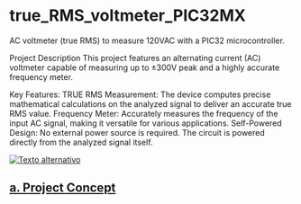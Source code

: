 # true_RMS_voltmeter_PIC32MX
AC voltmeter (true RMS) to measure 120VAC with a PIC32 microcontroller.

Project Description
This project features an alternating current (AC) voltmeter capable of measuring up to ±300V peak and a highly accurate frequency meter.

Key Features:
TRUE RMS Measurement: The device computes precise mathematical calculations on the analyzed signal to deliver an accurate true RMS value.
Frequency Meter: Accurately measures the frequency of the input AC signal, making it versatile for various applications.
Self-Powered Design: No external power source is required. The circuit is powered directly from the analyzed signal itself.

[![Texto alternativo](https://pbs.twimg.com/media/GAwrYZNXUAARow1?format=jpg&name=large)](https://www.youtube.com/watch?v=dqBPHb_SDKo)

## [a. Project Concept](ProjectConcept.md)





